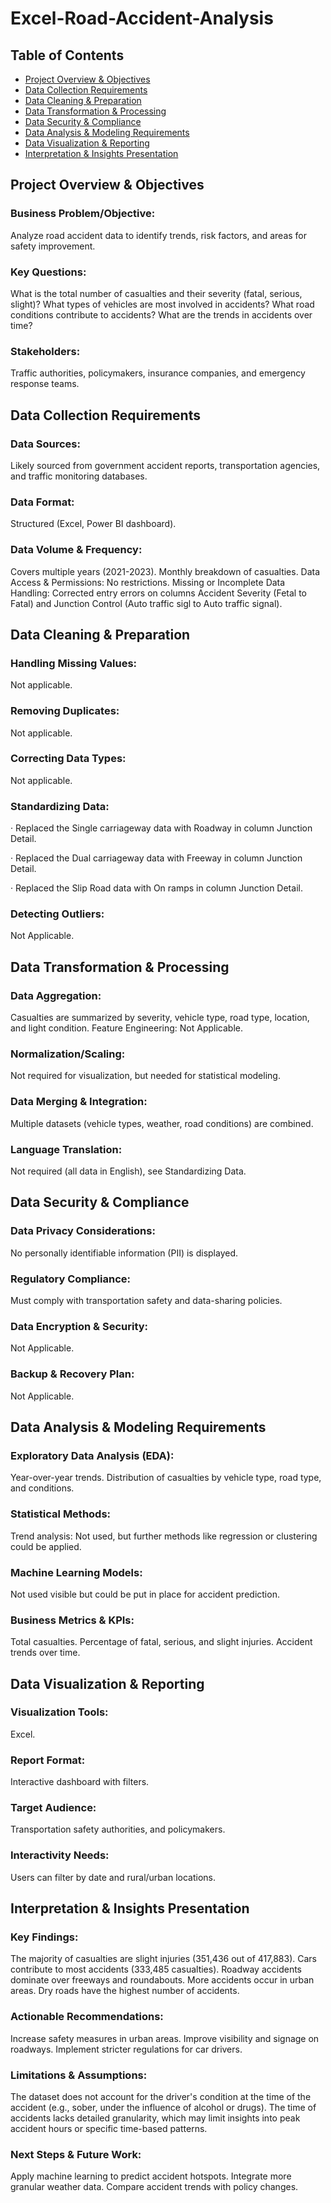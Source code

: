 # Excel-Road-Accident-Analysis

## Table of Contents
- [Project Overview & Objectives](https://github.com/XBarc16/Data-Analyst-Portfolio/blob/main/Project/Excel%20Projects/Excel%20Road%20Accident%20Analysis/Readme.md#Project-Overview--Objectives)
- [Data Collection Requirements](https://github.com/XBarc16/Data-Analyst-Portfolio/blob/main/Project/Excel%20Projects/Excel%20Road%20Accident%20Analysis/Readme.md#Data-Collection-Requirements)
- [Data Cleaning & Preparation](https://github.com/XBarc16/Data-Analyst-Portfolio/blob/main/Project/Excel%20Projects/Excel%20Road%20Accident%20Analysis/Readme.md#Data-Cleaning--Preparation)
- [Data Transformation & Processing](https://github.com/XBarc16/Data-Analyst-Portfolio/blob/main/Project/Excel%20Projects/Excel%20Road%20Accident%20Analysis/Readme.md#Data-Transformation--Processing)
- [Data Security & Compliance](https://github.com/XBarc16/Data-Analyst-Portfolio/blob/main/Project/Excel%20Projects/Excel%20Road%20Accident%20Analysis/Readme.md#Data-Security--Compliance)
- [Data Analysis & Modeling Requirements](https://github.com/XBarc16/Data-Analyst-Portfolio/blob/main/Project/Excel%20Projects/Excel%20Road%20Accident%20Analysis/Readme.md#Data-Analysis--Modeling-Requirements) 
- [Data Visualization & Reporting](https://github.com/XBarc16/Data-Analyst-Portfolio/blob/main/Project/Excel%20Projects/Excel%20Road%20Accident%20Analysis/Readme.md#Data-Visualization--Reporting)
- [Interpretation & Insights Presentation](https://github.com/XBarc16/Data-Analyst-Portfolio/blob/main/Project/Excel%20Projects/Excel%20Road%20Accident%20Analysis/Readme.md#Interpretation--Insights-Presentation)

## Project Overview & Objectives

### Business Problem/Objective:

Analyze road accident data to identify trends, risk factors, and areas for safety improvement.


### Key Questions:

What is the total number of casualties and their severity (fatal, serious, slight)?
What types of vehicles are most involved in accidents?
What road conditions contribute to accidents?
What are the trends in accidents over time?

### Stakeholders:

Traffic authorities, policymakers, insurance companies, and emergency response teams.

## Data Collection Requirements

### Data Sources: 

Likely sourced from government accident reports, transportation agencies, and traffic monitoring databases.

### Data Format: 

Structured (Excel, Power BI dashboard).

### Data Volume & Frequency:

Covers multiple years (2021-2023).
Monthly breakdown of casualties.
Data Access & Permissions: No restrictions.
Missing or Incomplete Data Handling: Corrected entry errors on columns Accident Severity (Fetal to Fatal) and Junction Control (Auto traffic sigl to Auto traffic signal).

## Data Cleaning & Preparation

### Handling Missing Values: 

Not applicable.

### Removing Duplicates: 

Not applicable.

### Correcting Data Types: 

Not applicable.

### Standardizing Data:  

·        Replaced the Single carriageway data with Roadway in column Junction Detail.

·        Replaced the Dual carriageway data with Freeway in column Junction Detail.

·        Replaced the Slip Road data with On ramps in column Junction Detail.

### Detecting Outliers:

Not Applicable.

## Data Transformation & Processing

### Data Aggregation: 

Casualties are summarized by severity, vehicle type, road type, location, and light condition.
Feature Engineering: Not Applicable.

### Normalization/Scaling: 

Not required for visualization, but needed for statistical modeling.

### Data Merging & Integration: 

Multiple datasets (vehicle types, weather, road conditions) are combined.

### Language Translation: 

Not required (all data in English), see Standardizing Data.

## Data Security & Compliance

### Data Privacy Considerations: 

No personally identifiable information (PII) is displayed.

### Regulatory Compliance: 

Must comply with transportation safety and data-sharing policies.

### Data Encryption & Security: 

Not Applicable.

### Backup & Recovery Plan: 

Not Applicable.

## Data Analysis & Modeling Requirements

### Exploratory Data Analysis (EDA):

Year-over-year trends.
Distribution of casualties by vehicle type, road type, and conditions.

### Statistical Methods: 

Trend analysis: Not used, but further methods like regression or clustering could be applied.

### Machine Learning Models: 

Not used visible but could be put in place for accident prediction.

### Business Metrics & KPIs:

Total casualties.
Percentage of fatal, serious, and slight injuries.
Accident trends over time.

## Data Visualization & Reporting

### Visualization Tools: 

Excel.

### Report Format: 

Interactive dashboard with filters.

### Target Audience: 

Transportation safety authorities, and policymakers.

### Interactivity Needs: 

Users can filter by date and rural/urban locations.

## Interpretation & Insights Presentation

### Key Findings:

The majority of casualties are slight injuries (351,436 out of 417,883).
Cars contribute to most accidents (333,485 casualties).
Roadway accidents dominate over freeways and roundabouts.
More accidents occur in urban areas.
Dry roads have the highest number of accidents.

### Actionable Recommendations:

Increase safety measures in urban areas.
Improve visibility and signage on roadways.
Implement stricter regulations for car drivers.

### Limitations & Assumptions:

The dataset does not account for the driver's condition at the time of the accident (e.g., sober, under the influence of alcohol or drugs).
The time of accidents lacks detailed granularity, which may limit insights into peak accident hours or specific time-based patterns.

### Next Steps & Future Work:

Apply machine learning to predict accident hotspots.
Integrate more granular weather data.
Compare accident trends with policy changes.
